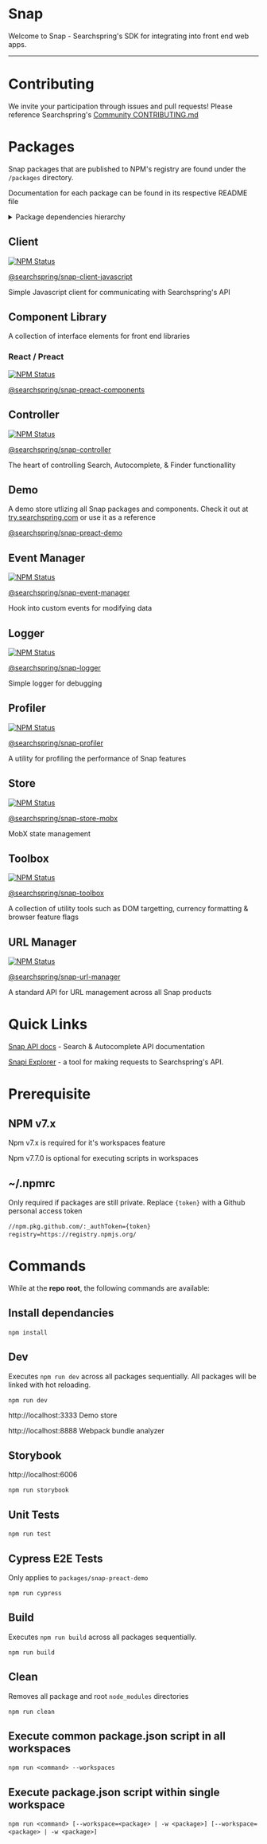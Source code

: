 # Snap

Welcome to Snap - Searchspring's SDK for integrating into front end web apps.

---

# Contributing

We invite your participation through issues and pull requests! Please reference Searchspring's [Community CONTRIBUTING.md](https://github.com/searchspring/community/blob/main/CONTRIBUTING.md)

# Packages
Snap packages that are published to NPM's registry are found under the `/packages` directory. 

Documentation for each package can be found in its respective README file

<details>
    <summary>Package dependencies hierarchy</summary>
    <br/>
    <img src="images/snap-dependencies.jpg"/>
</details>

## Client

<a href="https://www.npmjs.com/package/@searchspring/snap-client-javascript"><img alt="NPM Status" src="https://img.shields.io/npm/v/@searchspring/snap-client-javascript.svg?style=flat"></a>

[@searchspring/snap-client-javascript](packages/snap-client-javascript)

Simple Javascript client for communicating with Searchspring's API

## Component Library

A collection of interface elements for front end libraries
### React / Preact

<a href="https://www.npmjs.com/package/@searchspring/snap-preact-components"><img alt="NPM Status" src="https://img.shields.io/npm/v/@searchspring/snap-preact-components.svg?style=flat"></a>

[@searchspring/snap-preact-components](packages/snap-preact-components)

## Controller

<a href="https://www.npmjs.com/package/@searchspring/snap-controller"><img alt="NPM Status" src="https://img.shields.io/npm/v/@searchspring/snap-controller.svg?style=flat"></a>

[@searchspring/snap-controller](packages/snap-controller)

The heart of controlling Search, Autocomplete, & Finder functionallity

## Demo

A demo store utlizing all Snap packages and components. Check it out at [try.searchspring.com](http://try.searchspring.com/) or use it as a reference
<!-- TODO: Update try.searchspring.com to Snap deployed demostore -->

[@searchspring/snap-preact-demo](packages/snap-preact-demo)

## Event Manager

<a href="https://www.npmjs.com/package/@searchspring/snap-event-manager"><img alt="NPM Status" src="https://img.shields.io/npm/v/@searchspring/snap-event-manager.svg?style=flat"></a>

[@searchspring/snap-event-manager](packages/snap-event-manager)

Hook into custom events for modifying data

## Logger

<a href="https://www.npmjs.com/package/@searchspring/snap-logger"><img alt="NPM Status" src="https://img.shields.io/npm/v/@searchspring/snap-logger.svg?style=flat"></a>

[@searchspring/snap-logger](packages/snap-logger)

Simple logger for debugging

## Profiler

<a href="https://www.npmjs.com/package/@searchspring/snap-profiler"><img alt="NPM Status" src="https://img.shields.io/npm/v/@searchspring/snap-profiler.svg?style=flat"></a>

[@searchspring/snap-profiler](packages/snap-profiler)

A utility for profiling the performance of Snap features

## Store

<a href="https://www.npmjs.com/package/@searchspring/snap-store-mobx"><img alt="NPM Status" src="https://img.shields.io/npm/v/@searchspring/snap-store-mobx.svg?style=flat"></a>

[@searchspring/snap-store-mobx](packages/snap-store-mobx)

MobX state management

## Toolbox

<a href="https://www.npmjs.com/package/@searchspring/snap-toolbox"><img alt="NPM Status" src="https://img.shields.io/npm/v/@searchspring/snap-toolbox.svg?style=flat"></a>

[@searchspring/snap-toolbox](packages/snap-toolbox)

A collection of utility tools such as DOM targetting, currency formatting & browser feature flags

## URL Manager

<a href="https://www.npmjs.com/package/@searchspring/snap-url-manager"><img alt="NPM Status" src="https://img.shields.io/npm/v/@searchspring/snap-url-manager.svg?style=flat"></a>

[@searchspring/snap-url-manager](packages/snap-url-manager)

A standard API for URL management across all Snap products

# Quick Links

[Snap API docs](http://snapi.kube.searchspring.io/api/v1/) - Search & Autocomplete API documentation

[Snapi Explorer](https://searchspring.github.io/snapi-explorer/) - a tool for making requests to Searchspring's API.

# Prerequisite

## NPM v7.x

Npm v7.x is required for it's workspaces feature

Npm v7.7.0 is optional for executing scripts in workspaces
## ~/.npmrc

Only required if packages are still private. Replace `{token}` with a Github personal access token
```text
//npm.pkg.github.com/:_authToken={token}
registry=https://registry.npmjs.org/
```

# Commands
While at the <b>repo root</b>, the following commands are available:

## Install dependancies
```shell
npm install
```

## Dev
Executes `npm run dev` across all packages sequentially. All packages will be linked with hot reloading.
```shell
npm run dev
```
http://localhost:3333 Demo store

http://localhost:8888 Webpack bundle analyzer

## Storybook
http://localhost:6006
```shell
npm run storybook
```

## Unit Tests
```shell
npm run test
```

## Cypress E2E Tests
Only applies to `packages/snap-preact-demo`
```shell
npm run cypress
```

## Build
Executes `npm run build` across all packages sequentially. 
```shell
npm run build
```

## Clean
Removes all package and root `node_modules` directories
```shell
npm run clean
```

## Execute common package.json script in all workspaces
```shell
npm run <command> --workspaces
```

## Execute package.json script within single workspace
```shell
npm run <command> [--workspace=<package> | -w <package>] [--workspace=<package> | -w <package>]
```